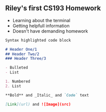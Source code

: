 ## Riley's first CS193 Homework

- Learning about the terminal
- Getting helpfull information
- Doesn't have demanding homework


```markdown
Syntax highlighted code block

# Header One/1
## Header Two/2
### Header Three/3

- Bulleted
- List

1. Numbered
2. List

**Bold** and _Italic_ and `Code` text

[Link](url) and ![Image](src)
```
